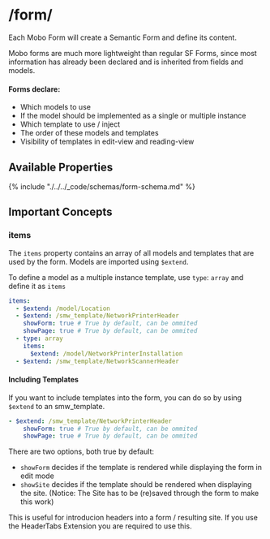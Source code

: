# /form/
Each Mobo Form will create a Semantic Form and define its content.

Mobo forms are much more lightweight than regular SF Forms,
since most information has already been declared and is inherited from fields and models.

#### Forms declare:
* Which models to use
* If the model should be implemented as a single or multiple instance
* Which template to use / inject
* The order of these models and templates
* Visibility of templates in edit-view and reading-view

## Available Properties
{% include "./../../_code/schemas/form-schema.md" %}

## Important Concepts
### items
The `items` property contains an array of all models and templates that are used by the form.
Models are imported using `$extend`.

To define a model as a multiple instance template, use `type`: `array` and define it as `items`
```yaml
items:
  - $extend: /model/Location
  - $extend: /smw_template/NetworkPrinterHeader
    showForm: true # True by default, can be ommited
    showPage: true # True by default, can be ommited
  - type: array
    items:
      $extend: /model/NetworkPrinterInstallation
  - $extend: /smw_template/NetworkScannerHeader
```

#### Including Templates
If you want to include templates into the form, you can do so by using `$extend` to an smw_template.

```yaml
- $extend: /smw_template/NetworkPrinterHeader
    showForm: true # True by default, can be ommited
    showPage: true # True by default, can be ommited
```

There are two options, both true by default:

* `showForm` decides if the template is rendered while displaying the form in edit mode
* `showSite` decides if the template should be rendered when displaying the site. (Notice: The Site has to be (re)saved through the form to make this work)

This is useful for introducion headers into a form / resulting site. If you use the HeaderTabs Extension you are required to use this.
